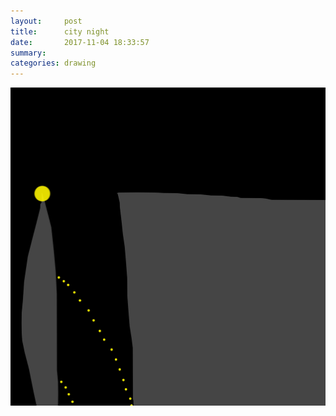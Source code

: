 ```yaml
---
layout:     post
title:      city night
date:       2017-11-04 18:33:57
summary:    
categories: drawing
---
```

![city night](/images/diary/city-night.png ".")
